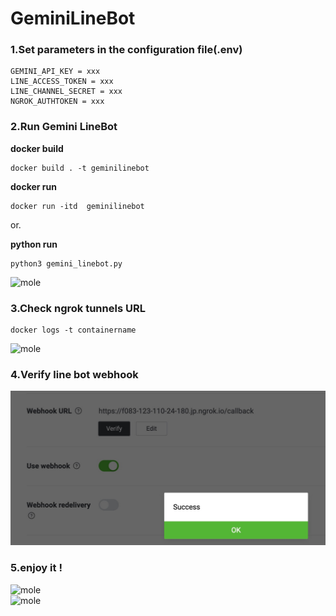 # GeminiLineBot

### 1.Set parameters in the configuration file(.env)
```
GEMINI_API_KEY = xxx
LINE_ACCESS_TOKEN = xxx
LINE_CHANNEL_SECRET = xxx
NGROK_AUTHTOKEN = xxx
```

### 2.Run Gemini LineBot
**docker build** 
```
docker build . -t geminilinebot
```
**docker run** 
```
docker run -itd  geminilinebot
```

or. 

**python run** 

```
python3 gemini_linebot.py
```


  ![mole](https://github.com/bowwowxx/GeminiLineBot/blob/main/01.jpg)  

### 3.Check ngrok tunnels URL

 ```
docker logs -t containername
 ```

  ![mole](https://github.com/bowwowxx/GeminiLineBot/blob/main/05.jpg)  

### 4.Verify line bot webhook

  ![mole](https://github.com/bowwowxx/ChatGPTLineBot/blob/main/linebot-webhook.jpg)  

### 5.enjoy it !
  ![mole](https://github.com/bowwowxx/GeminiLineBot/blob/main/02.jpg)  
  ![mole](https://github.com/bowwowxx/GeminiLineBot/blob/main/03.jpg)  
